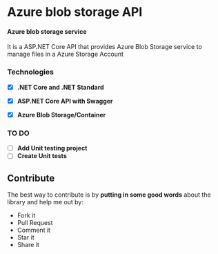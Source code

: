 # Azure blob storage API
#### Azure blob storage service
It is a ASP.NET Core API that provides Azure Blob Storage service to manage files in a Azure Storage Account

### Technologies
- [X] **.NET Core and .NET Standard**
- [X] **ASP.NET Core API with Swagger**
- [X] **Azure Blob Storage/Container**


### TO DO
- [ ] **Add Unit testing project**
- [ ] **Create Unit tests**

## Contribute
The best way to contribute is by **putting in some good words** about the library and help me out by:

 - Fork it
 - Pull Request
 - Comment it
 - Star it
 - Share it
